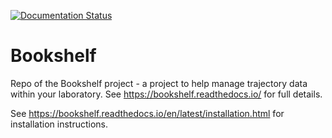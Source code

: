[![Documentation Status](https://readthedocs.org/projects/bookshelf/badge/?version=latest)](https://bookshelf.readthedocs.io/en/latest/?badge=latest)
  
# Bookshelf
Repo of the Bookshelf project - a project to help manage trajectory data within your laboratory.  See https://bookshelf.readthedocs.io/ for full details.

See https://bookshelf.readthedocs.io/en/latest/installation.html for installation instructions.


